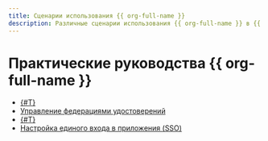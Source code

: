 ```yaml
---
title: Сценарии использования {{ org-full-name }}
description: Различные сценарии использования {{ org-full-name }} в {{ yandex-cloud }}.
---
```


# Практические руководства {{ org-full-name }}

* [{#T}](user-group-access-control.md)
* [Управление федерациями удостоверений](./federations/index.md)
* [{#T}](sa-oslogin-ansible.md)
* [Настройка единого входа в приложения (SSO)](./single-sign-on/index.md)
